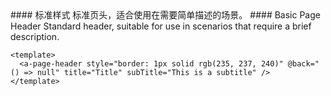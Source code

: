 <cn>
#### 标准样式
标准页头，适合使用在需要简单描述的场景。
</cn>

<us>
#### Basic Page Header
Standard header, suitable for use in scenarios that require a brief description.
</us>

```tpl
<template>
  <a-page-header style="border: 1px solid rgb(235, 237, 240)" @back="() => null" title="Title" subTitle="This is a subtitle" />
</template>
```
